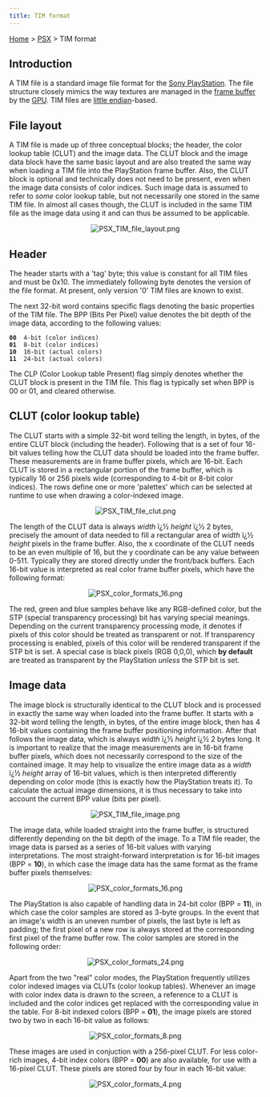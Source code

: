 ```yaml
---
title: TIM format
---
```


[Home](Main%20Page.md) > [PSX](PSX.md) > TIM format

## Introduction

A TIM file is a standard image file format for the [Sony PlayStation][].
The file structure closely mimics the way textures are managed in the
[frame buffer][] by the [GPU][]. TIM files are [little endian][]-based.

  

## File layout

A TIM file is made up of three conceptual blocks; the header, the color
lookup table (CLUT) and the image data. The CLUT block and the image
data block have the same basic layout and are also treated the same way
when loading a TIM file into the PlayStation frame buffer. Also, the
CLUT block is optional and technically does not need to be present, even
when the image data consists of color indices. Such image data is
assumed to refer to *some* color lookup table, but not necessarily one
stored in the same TIM file. In almost all cases though, the CLUT is
included in the same TIM file as the image data using it and can thus be
assumed to be applicable.

  

<center>

![][1]

</center>

  
  

## Header

The header starts with a 'tag' byte; this value is constant for all TIM
files and must be 0x10. The immediately following byte denotes the
version of the file format. At present, only version '0' TIM files are
known to exist.

The next 32-bit word contains specific flags denoting the basic
properties of the TIM file. The BPP (Bits Per Pixel) value denotes the
bit depth of the image data, according to the following values:

**`00`**`  4-bit (color indices)`  
**`01`**`  8-bit (color indices)`  
**`10`**`  16-bit (actual colors)`  
**`11`**`  24-bit (actual colors)`

The CLP (Color Lookup table Present) flag simply denotes whether the
CLUT block is present in the TIM file. This flag is typically set when
BPP is 00 or 01, and cleared otherwise.

  

## CLUT (color lookup table)

The CLUT starts with a simple 32-bit word telling the length, in bytes,
of the entire CLUT block (including the header). Following that is a set
of four 16-bit values telling how the CLUT data should be loaded into
the frame buffer. These measurements are in frame buffer pixels, which
are 16-bit. Each CLUT is stored in a rectangular portion of the frame
buffer, which is typically 16 or 256 pixels wide (corresponding to 4-bit
or 8-bit color indices). The rows define one or more 'palettes' which
can be selected at runtime to use when drawing a color-indexed image.

  

<center>

![][2]

</center>

  
The length of the CLUT data is always *width* ï¿½ *height* ï¿½ 2 bytes,
precisely the amount of data needed to fill a rectangular area of
*width* ï¿½ *height* pixels in the frame buffer. Also, the x coordinate
of the CLUT needs to be an even multiple of 16, but the y coordinate can
be any value between 0-511. Typically they are stored directly under the
front/back buffers. Each 16-bit value is interpreted as real color frame
buffer pixels, which have the following format:

  

<center>

![][3]

</center>

  
The red, green and blue samples behave like any RGB-defined color, but
the STP (special transparency processing) bit has varying special
meanings. Depending on the current transparency processing mode, it
denotes if pixels of this color should be treated as transparent or not.
If transparency processing is enabled, pixels of this color will be
rendered transparent if the STP bit is set. A special case is black
pixels (RGB 0,0,0), which **by default** are treated as transparent by
the PlayStation *unless* the STP bit is set.

  

## Image data

The image block is structurally identical to the CLUT block and is
processed in exactly the same way when loaded into the frame buffer. It
starts with a 32-bit word telling the length, in bytes, of the entire
image block, then has 4 16-bit values containing the frame buffer
positioning information. After that follows the image data, which is
always *width* ï¿½ *height* ï¿½ 2 bytes long. It is important to realize
that the image measurements are in 16-bit frame buffer pixels, which
does not necessarily correspond to the size of the contained image. It
may help to visualize the entire image data as a *width* ï¿½ *height*
array of 16-bit values, which is then interpreted differently depending
on color mode (this is exactly how the PlayStation treats it). To
calculate the actual image dimensions, it is thus necessary to take into
account the current BPP value (bits per pixel).

  

<center>

![][4]

</center>

  
The image data, while loaded straight into the frame buffer, is
structured differently depending on the bit depth of the image. To a TIM
file reader, the image data is parsed as a series of 16-bit values with
varying interpretations. The most straight-forward interpretation is for
16-bit images (BPP = **10**), in which case the image data has the same
format as the frame buffer pixels themselves:

  

<center>

![][3]

</center>

  
The PlayStation is also capable of handling data in 24-bit color (BPP =
**11**), in which case the color samples are stored as 3-byte groups. In
the event that an image's width is an uneven number of pixels, the last
byte is left as padding; the first pixel of a new row is always stored
at the corresponding first pixel of the frame buffer row. The color
samples are stored in the following order:

  

<center>

![][5]

</center>

  
Apart from the two "real" color modes, the PlayStation frequently
utilizes color indexed images via CLUTs (color lookup tables). Whenever
an image with color index data is drawn to the screen, a reference to a
CLUT is included and the color indices get replaced with the
corresponding value in the table. For 8-bit indexed colors (BPP =
**01**), the image pixels are stored two by two in each 16-bit value as
follows:

  

<center>

![][6]

</center>

  
These images are used in conjuction with a 256-pixel CLUT. For less
color-rich images, 4-bit index colors (BPP = **00**) are also available,
for use with a 16-pixel CLUT. These pixels are stored four by four in
each 16-bit value:

  

<center>

![][7]

</center>

  

  [Sony PlayStation]: PSX.md "wikilink"
  [frame buffer]: PSX/frame%20buffer.md "wikilink"
  [GPU]: PSX/GPU.md "wikilink"
  [little endian]: Little%20endian.md "wikilink"
  [1]: assets/PSX%20TIM%20file%20layout.png "PSX_TIM_file_layout.png"
  [2]: assets/PSX%20TIM%20file%20clut.png "PSX_TIM_file_clut.png"
  [3]: assets/PSX%20color%20formats%2016.png "PSX_color_formats_16.png"
  [4]: assets/PSX%20TIM%20file%20image.png "PSX_TIM_file_image.png"
  [5]: assets/PSX%20color%20formats%2024.png "PSX_color_formats_24.png"
  [6]: assets/PSX%20color%20formats%208.png "PSX_color_formats_8.png"
  [7]: assets/PSX%20color%20formats%204.png "PSX_color_formats_4.png"
